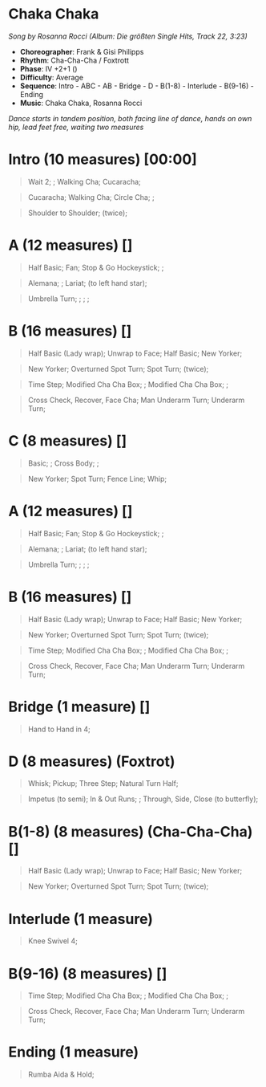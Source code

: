# Chaka Chaka
*Song by Rosanna Rocci (Album: Die größten Single Hits, Track 22, 3:23)*

* **Choreographer**: Frank & Gisi Philipps
* **Rhythm**: Cha-Cha-Cha / Foxtrott
* **Phase**: IV +2+1 ()
* **Difficulty**: Average
* **Sequence**: Intro - ABC - AB - Bridge - D - B(1-8) - Interlude - B(9-16) - Ending
* **Music**: Chaka Chaka, Rosanna Rocci

*Dance starts in tandem position, both facing line of dance, hands on own hip, lead feet free, waiting two measures*

# Intro (10 measures) [00:00]

> Wait 2; ; Walking Cha; Cucaracha;

> Cucaracha; Walking Cha; Circle Cha; ;

> Shoulder to Shoulder; (twice);

# A (12 measures) []

> Half Basic; Fan; Stop & Go Hockeystick; ;

> Alemana; ; Lariat; (to left hand star);

> Umbrella Turn; ; ; ;

# B (16 measures) []

> Half Basic (Lady wrap); Unwrap to Face; Half Basic; New Yorker;

> New Yorker; Overturned Spot Turn; Spot Turn; (twice);

> Time Step; Modified Cha Cha Box; ; Modified Cha Cha Box; ;

> Cross Check, Recover, Face Cha; Man Underarm Turn; Underarm Turn;

# C (8 measures) []

> Basic; ; Cross Body; ;

> New Yorker; Spot Turn; Fence Line; Whip;

# A (12 measures) []

> Half Basic; Fan; Stop & Go Hockeystick; ;

> Alemana; ; Lariat; (to left hand star);

> Umbrella Turn; ; ; ;

# B (16 measures) []

> Half Basic (Lady wrap); Unwrap to Face; Half Basic; New Yorker;

> New Yorker; Overturned Spot Turn; Spot Turn; (twice);

> Time Step; Modified Cha Cha Box; ; Modified Cha Cha Box; ;

> Cross Check, Recover, Face Cha; Man Underarm Turn; Underarm Turn;

# Bridge (1 measure) []

> Hand to Hand in 4;

# D (8 measures) (Foxtrot)

> Whisk; Pickup; Three Step; Natural Turn Half;

> Impetus (to semi); In & Out Runs; ; Through, Side, Close (to butterfly);

# B(1-8) (8 measures) (Cha-Cha-Cha) []

> Half Basic (Lady wrap); Unwrap to Face; Half Basic; New Yorker;

> New Yorker; Overturned Spot Turn; Spot Turn; (twice);

# Interlude (1 measure)

> Knee Swivel 4;

# B(9-16) (8 measures) []

> Time Step; Modified Cha Cha Box; ; Modified Cha Cha Box; ;

> Cross Check, Recover, Face Cha; Man Underarm Turn; Underarm Turn;

# Ending (1 measure)

> Rumba Aida & Hold;